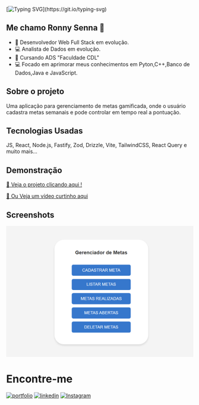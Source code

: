 [![Typing SVG](https://readme-typing-svg.herokuapp.com/?color=00bfbf&size=35&center=true&vCenter=true&width=1000&lines=Hello+world+✨;)](https://git.io/typing-svg)



## Me chamo Ronny Senna 👋

- 🚀 Desenvolvedor Web Full Stack em evolução.
- 💻 Analista de Dados em evolução.
- 📙 Cursando ADS "Faculdade CDL"
- 💻 Focado em aprimorar meus conhecimentos em Pyton,C++,Banco de Dados,Java e JavaScript.


## **Sobre o projeto**

Uma aplicação para gerenciamento de metas gamificada, onde o usuário cadastra metas semanais e pode controlar em tempo real a pontuação. 

## Tecnologias Usadas 

JS, React, Node.js, Fastify, Zod, Drizzle, Vite, TailwindCSS, React Query e muito mais…

## Demonstração
 
<p><a href="https://app-meta.vercel.app/">🔗 Veja o projeto clicando aqui !</p></a>

[ 🔗 Ou Veja um vídeo curtinho aqui](Site/Gravando.mp4)

## Screenshots

![App Screenshot](Site/print_pc.png)


# Encontre-me

[![portfolio](https://img.shields.io/badge/my_portfolio-333?style=for-the-badge&logo=ko-fi&logoColor=white)](https://ronnysenna.github.io/)
[![linkedin](https://img.shields.io/badge/linkedin-0A66C2?style=for-the-badge&logo=linkedin&logoColor=white)](https://www.linkedin.com/in/ronnysenna/)
[![Instagram](https://img.shields.io/badge/-Instagram-%23E4405F?style=for-the-badge&logo=instagram&logoColor=white)](https://www.instagram.com/ronnysenna/?hl=pt_BR)